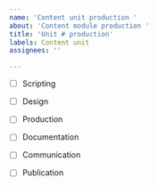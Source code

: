 ```yaml
---
name: 'Content unit production '
about: 'Content module production '
title: 'Unit # production'
labels: Content unit
assignees: ''

---
```


- [ ] Scripting

- [ ] Design

- [ ] Production

- [ ] Documentation

- [ ] Communication

- [ ] Publication
